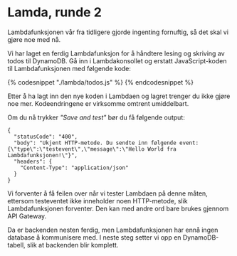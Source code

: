 # Lamda, runde 2

Lambdafunksjonen vår fra tidligere gjorde ingenting fornuftig, så det skal vi gjøre noe med nå.

Vi har laget en ferdig Lambdafunksjon for å håndtere lesing og skriving av todos til DynamoDB. Gå inn i Lambdakonsollet og erstatt JavaScript-koden til Lambdafunksjonen med følgende kode:

{% codesnippet "./lambda/todos.js" %} {% endcodesnippet %}

Etter å ha lagt inn den nye koden i Lambdaen og lagret trenger du ikke gjøre noe mer. Kodeendringene er virksomme omtrent umiddelbart.

Om du nå trykker _"Save and test"_ bør du få følgende output:

```
{
  "statusCode": "400",
  "body": "Ukjent HTTP-metode. Du sendte inn følgende event:{\"type\":\"testevent\",\"message\":\"Hello World fra Lambdafunksjonen!\"}",
  "headers": {
    "Content-Type": "application/json"
  }
}
```

Vi forventer å få feilen over når vi tester Lambdaen på denne måten, ettersom testeventet ikke inneholder noen HTTP-metode, slik Lambdafunksjonen forventer. Den kan med andre ord bare brukes gjennom API Gateway.

Da er backenden nesten ferdig, men Lambdafunksjonen har ennå ingen database å kommunisere med. I neste steg setter vi opp en DynamoDB-tabell, slik at backenden blir komplett.

